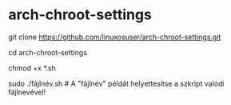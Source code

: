 # arch-chroot-settings

git clone https://github.com/linuxosuser/arch-chroot-settings.git

cd arch-chroot-settings

chmod +x *.sh

sudo ./fájlnév.sh # A "fájlnév" példát helyettesítse a szkript valódi fájlnevével!
